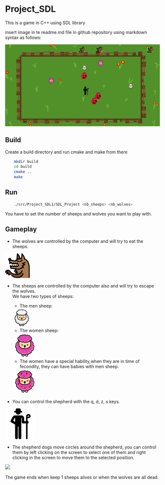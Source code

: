 # Project_SDL
This is a game in C++ using SDL library

insert image in te readme.md file in github repository using markdown syntax as follows: 
    

<img src="/asset/background.png">




## Build
Create a build directory and run cmake and make from there
```bash
    mkdir build
    cd build
    cmake ..
    make
```
## Run
```bash
    ./src/Project_SDL1/SDL_Project <nb_sheeps> <nb_wolves>  
```  
You have to set the number of sheeps and wolves you want to play with.  

## Gameplay
* The wolves are controlled by the computer and will try to eat the sheeps. 
<img src="/src/media/wolf1.bmp" >

* The sheeps are controlled by the computer also and will try to escape the wolves.  
We have two types of sheeps:  
    * The men sheep:  
    <img src="/src/media/sheep1.bmp" >  


    * The women sheep:  
    <img src="/src/media/sheep_femme.bmp" >  


    * The women have a special hability,when they are in time of fecondity, they can have babies with men sheep.  
    <img src="/src/media/sheep_femme_amoureuse.bmp" >  

* You can control the shepherd with the q, d, z, s keys.  
<img src="/src/media/Berger.bmp" >  
    

* The shepherd dogs move circles around the shepherd, you can control them by left clicking on the screen to select one of them and right clicking in the screen to move them to the selected position.  
<img src="/src/media/dog.png" >  
    
  
The game ends when keep 1 sheeps alives or when the wolves are all dead.
